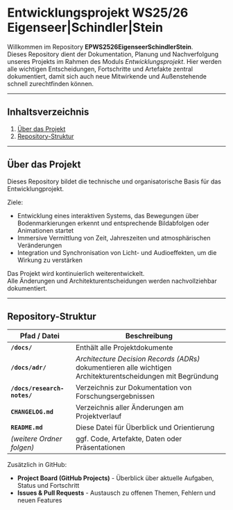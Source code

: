 # Entwicklungsprojekt WS25/26 Eigenseer|Schindler|Stein

Willkommen im Repository **EPWS2526EigenseerSchindlerStein**.  
Dieses Repository dient der Dokumentation, Planung und Nachverfolgung unseres Projekts im Rahmen des Moduls *Entwicklungsprojekt*.
Hier werden alle wichtigen Entscheidungen, Fortschritte und Artefakte zentral dokumentiert, damit sich auch neue Mitwirkende und Außenstehende schnell zurechtfinden können.

---

## Inhaltsverzeichnis
1. [Über das Projekt](#über-das-projekt)
2. [Repository-Struktur](#repository-struktur)

---

## Über das Projekt
Dieses Repository bildet die technische und organisatorische Basis für das Entwicklungprojekt.

Ziele:
- Entwicklung eines interaktiven Systems, das Bewegungen über Bodenmarkierungen erkennt und entsprechende Bildabfolgen oder Animationen startet
- Immersive Vermittlung von Zeit, Jahreszeiten und atmosphärischen Veränderungen
- Integration und Synchronisation von Licht- und Audioeffekten, um die Wirkung zu verstärken

Das Projekt wird kontinuierlich weiterentwickelt.  
Alle Änderungen und Architekturentscheidungen werden nachvollziehbar dokumentiert.

---

## Repository-Struktur

| Pfad / Datei | Beschreibung |
|---------------|--------------|
| **`/docs/`** | Enthält alle Projektdokumente |
| **`/docs/adr/`** | *Architecture Decision Records (ADRs)* dokumentieren alle wichtigen Architekturentscheidungen mit Begründung |
| **`/docs/research-notes/`** | Verzeichnis zur Dokumentation von Forschungsergebnissen |
| **`CHANGELOG.md`** | Verzeichnis aller Änderungen am Projektverlauf |
| **`README.md`** | Diese Datei für Überblick und Orientierung |
| *(weitere Ordner folgen)* | ggf. Code, Artefakte, Daten oder Präsentationen |

Zusätzlich in GitHub:
- **Project Board (GitHub Projects)** - Überblick über aktuelle Aufgaben, Status und Fortschritt  
- **Issues & Pull Requests** - Austausch zu offenen Themen, Fehlern und neuen Features
